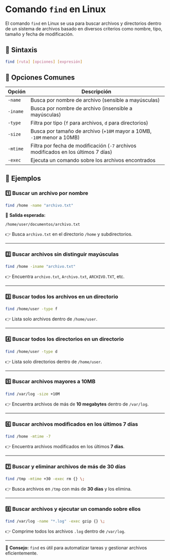 # Comando `find` en Linux

El comando `find` en Linux se usa para buscar archivos y directorios dentro de un sistema de archivos basado en diversos criterios como nombre, tipo, tamaño y fecha de modificación.

## 📌 **Sintaxis**
```bash
find [ruta] [opciones] [expresión]
```

## 📌 **Opciones Comunes**

| Opción  | Descripción |
|---------|------------|
| `-name` | Busca por nombre de archivo (sensible a mayúsculas) |
| `-iname` | Busca por nombre de archivo (insensible a mayúsculas) |
| `-type` | Filtra por tipo (`f` para archivos, `d` para directorios) |
| `-size` | Busca por tamaño de archivo (`+10M` mayor a 10MB, `-10M` menor a 10MB) |
| `-mtime` | Filtra por fecha de modificación (`-7` archivos modificados en los últimos 7 días) |
| `-exec` | Ejecuta un comando sobre los archivos encontrados |

## 📌 **Ejemplos**

### 1️⃣ Buscar un archivo por nombre
```bash
find /home -name "archivo.txt"
```
📌 **Salida esperada:**
```
/home/user/documentos/archivo.txt
```
👉 Busca `archivo.txt` en el directorio `/home` y subdirectorios.

---

### 2️⃣ Buscar archivos sin distinguir mayúsculas
```bash
find /home -iname "archivo.txt"
```
👉 Encuentra `archivo.txt`, `Archivo.txt`, `ARCHIVO.TXT`, etc.

---

### 3️⃣ Buscar todos los archivos en un directorio
```bash
find /home/user -type f
```
👉 Lista solo archivos dentro de `/home/user`.

---

### 4️⃣ Buscar todos los directorios en un directorio
```bash
find /home/user -type d
```
👉 Lista solo directorios dentro de `/home/user`.

---

### 5️⃣ Buscar archivos mayores a 10MB
```bash
find /var/log -size +10M
```
👉 Encuentra archivos de más de **10 megabytes** dentro de `/var/log`.

---

### 6️⃣ Buscar archivos modificados en los últimos 7 días
```bash
find /home -mtime -7
```
👉 Encuentra archivos modificados en los últimos **7 días**.

---

### 7️⃣ Buscar y eliminar archivos de más de 30 días
```bash
find /tmp -mtime +30 -exec rm {} \;
```
👉 Busca archivos en `/tmp` con más de **30 días** y los elimina.

---

### 8️⃣ Buscar archivos y ejecutar un comando sobre ellos
```bash
find /var/log -name "*.log" -exec gzip {} \;
```
👉 Comprime todos los archivos `.log` dentro de `/var/log`.

---

🔹 **Consejo:** `find` es útil para automatizar tareas y gestionar archivos eficientemente.